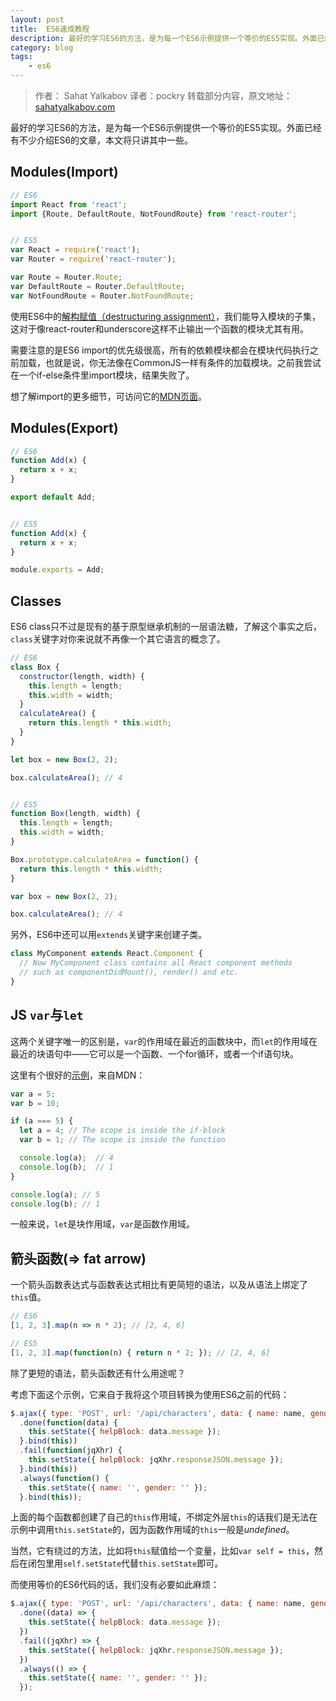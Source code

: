 ```yaml
---
layout: post
title:  ES6速成教程
description: 最好的学习ES6的方法，是为每一个ES6示例提供一个等价的ES5实现。外面已经有不少介绍ES6的文章，本文将只讲其中一些。
category: blog
tags:
    - es6
---
```


>作者： Sahat Yalkabov
>译者：pockry
>转载部分内容，原文地址：[sahatyalkabov.com](http://sahatyalkabov.com/create-a-character-voting-app-using-react-nodejs-mongodb-and-socketio/)

最好的学习ES6的方法，是为每一个ES6示例提供一个等价的ES5实现。外面已经有不少介绍ES6的文章，本文将只讲其中一些。

## Modules(Import)

```js
// ES6
import React from 'react';
import {Route, DefaultRoute, NotFoundRoute} from 'react-router';


// ES5
var React = require('react');
var Router = require('react-router');

var Route = Router.Route;
var DefaultRoute = Router.DefaultRoute;
var NotFoundRoute = Router.NotFoundRoute;
```

使用ES6中的[解构赋值（destructuring assignment）](https://developer.mozilla.org/zh-CN/docs/Web/JavaScript/Reference/Operators/Destructuring_assignment)，我们能导入模块的子集，这对于像react-router和underscore这样不止输出一个函数的模块尤其有用。

需要注意的是ES6 import的优先级很高，所有的依赖模块都会在模块代码执行之前加载，也就是说，你无法像在CommonJS一样有条件的加载模块。之前我尝试在一个if-else条件里import模块，结果失败了。

想了解import的更多细节，可访问它的[MDN页面](https://developer.mozilla.org/zh-CN/docs/Web/JavaScript/Reference/Statements/import)。

## Modules(Export)

```js
// ES6
function Add(x) {
  return x + x;
}

export default Add;


// ES5
function Add(x) {
  return x + x;
}

module.exports = Add;
```

## Classes

ES6 class只不过是现有的基于原型继承机制的一层语法糖，了解这个事实之后，`class`关键字对你来说就不再像一个其它语言的概念了。

```js
// ES6
class Box {
  constructor(length, width) {
    this.length = length;
    this.width = width;
  }
  calculateArea() {
    return this.length * this.width;
  }
}

let box = new Box(2, 2);

box.calculateArea(); // 4


// ES5
function Box(length, width) {
  this.length = length;
  this.width = width;
}

Box.prototype.calculateArea = function() {
  return this.length * this.width;
}

var box = new Box(2, 2);

box.calculateArea(); // 4
```

另外，ES6中还可以用`extends`关键字来创建子类。

```js
class MyComponent extends React.Component {
  // Now MyComponent class contains all React component methods
  // such as componentDidMount(), render() and etc.
}
```

## JS `var`与`let`

这两个关键字唯一的区别是，`var`的作用域在最近的函数块中，而`let`的作用域在最近的块语句中——它可以是一个函数、一个for循环，或者一个if语句块。

这里有个很好的[示例](https://developer.mozilla.org/zh-CN/docs/Web/JavaScript/Reference/Statements/let)，来自MDN：

```js
var a = 5;
var b = 10;

if (a === 5) {
  let a = 4; // The scope is inside the if-block
  var b = 1; // The scope is inside the function

  console.log(a);  // 4
  console.log(b);  // 1
}

console.log(a); // 5
console.log(b); // 1
```

一般来说，`let`是块作用域，`var`是函数作用域。

## 箭头函数(=> fat arrow)

一个箭头函数表达式与函数表达式相比有更简短的语法，以及从语法上绑定了`this`值。

```js
// ES6
[1, 2, 3].map(n => n * 2); // [2, 4, 6]

// ES5
[1, 2, 3].map(function(n) { return n * 2; }); // [2, 4, 6]
```

除了更短的语法，箭头函数还有什么用途呢？

考虑下面这个示例，它来自于我将这个项目转换为使用ES6之前的代码：

```js
$.ajax({ type: 'POST', url: '/api/characters', data: { name: name, gender: gender } })
  .done(function(data) {
    this.setState({ helpBlock: data.message });
  }.bind(this))
  .fail(function(jqXhr) {
    this.setState({ helpBlock: jqXhr.responseJSON.message });
  }.bind(this))
  .always(function() {
    this.setState({ name: '', gender: '' });
  }.bind(this));
```

上面的每个函数都创建了自己的`this`作用域，不绑定外层`this`的话我们是无法在示例中调用`this.setState`的，因为函数作用域的`this`一般是*undefined*。

当然，它有绕过的方法，比如将`this`赋值给一个变量，比如`var self = this`，然后在闭包里用`self.setState`代替`this.setState`即可。

而使用等价的ES6代码的话，我们没有必要如此麻烦：

```js
$.ajax({ type: 'POST', url: '/api/characters', data: { name: name, gender: gender } })
  .done((data) => {
    this.setState({ helpBlock: data.message });
  })
  .fail((jqXhr) => {
    this.setState({ helpBlock: jqXhr.responseJSON.message });
  })
  .always(() => {
    this.setState({ name: '', gender: '' });
  });
```